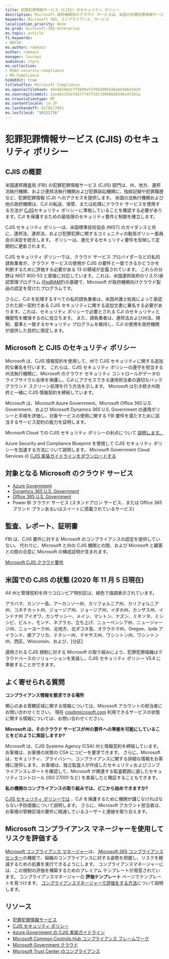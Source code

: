 ```yaml
---
title: 犯罪犯罪情報サービス (CJIS) のセキュリティ ポリシー
description: Microsoft 政府機関向けクラウド サービスは、米国の犯罪犯罪情報サービスのセキュリティ ポリシーに準拠しています。
keywords: Microsoft 365、コンプライアンス、サービス
localization_priority: None
ms.prod: microsoft-365-enterprise
ms.topic: article
f1.keywords:
- NOCSH
ms.author: robmazz
author: robmazz
manager: laurawi
audience: itpro
ms.collection:
- M365-security-compliance
- MS-Compliance
hideEdit: true
titleSuffix: Microsoft Compliance
ms.openlocfilehash: 4de465bbb17f5609af376920052d6abd366e5429
ms.sourcegitcommit: 21ed42335efd37774ff5d17d9586d5546147241a
ms.translationtype: MT
ms.contentlocale: ja-JP
ms.lasthandoff: 02/05/2021
ms.locfileid: "50121726"
---
```

# <a name="criminal-justice-information-services-cjis-security-policy"></a>犯罪犯罪情報サービス (CJIS) のセキュリティ ポリシー

## <a name="cjis-overview"></a>CJIS の概要

米国連邦捜査局 (FBI) の犯罪犯罪情報サービス (CJIS) 部門は、州、地方、連邦法執行機関、および連邦法執行機関および犯罪訴訟機関に、指紋記録や犯罪履歴など、犯罪犯罪情報 (CJI) へのアクセスを提供します。 米国の法執行機関および他の政府機関は、CJI の転送、保管、または処理にクラウド サービスを使用する方法が [CJIS](https://aka.ms/cjis-security-policy)セキュリティ ポリシーに準拠していることを確認する必要があります。CJI を保護するための最低限のセキュリティ要件と制御を確立します。

CJIS セキュリティ ポリシーは、米国標準技術協会 (NIST) のガイダンスと共に、連邦法、連邦法、および犯罪犯罪に関するコミュニティの勧告ポリシー委員会の決定を統合します。 ポリシーは、進化するセキュリティ要件を反映して定期的に更新されます。

CJIS セキュリティ ポリシーでは、クラウド サービス プロバイダーなどの私的請負業者が、クラウド サービスの使用が CJIS の要件と一致できるかどうかを判断するために評価する必要がある 13 の領域が定義されています。 これらの分野は NIST 800-53 と密接に対応しています。これは、米国連邦政府のリスク/承認管理プログラム [(FedRAMP)](offering-FedRAMP.md)の基礎で、Microsoft が政府機関向けクラウド製品の認定を受けたプログラムです。

さらに、CJI を処理するすべての私的請負業者は、米国弁護士総長によって承認された統一契約である CJIS セキュリティに関する追加文書に署名する必要があります。これは、セキュリティ ポリシーで必要とされる CJI のセキュリティと機密性を確保するのに役立ちます。 また、請負業者は、連邦法および州法、規制、基準と一致するセキュリティ プログラムを維持し、CJI の使用を政府機関が提供した目的に限定します。

## <a name="microsoft-and-cjis-security-policy"></a>Microsoft と CJIS のセキュリティ ポリシー

Microsoft は、CJIS 情報契約を使用して、州で CJIS セキュリティに関する追加的な署名を行います。 これらは、CJIS セキュリティ ポリシーの遵守を担当する州法執行機関に、Microsoft のクラウド セキュリティ コントロールがデータのライフサイクル全体を保護し、CJI にアクセスできる運用担当者の適切なバックグラウンド スクリーン処理を行う方法を示します。 Microsoft は引き続き州政府と一緒に CJIS 情報契約を締結しています。

Microsoft は、Microsoft Azure Government、Microsoft Office 365 U.S. Government、および Microsoft Dynamics 365 U.S. Government の運用ポリシーと手順を評価し、対象サービスの使用に関する FBI 要件を満たすために該当するサービス契約の能力を証明します。

Microsoft Cloud での CJIS セキュリティ ポリシーの利点について [説明します。](https://customers.microsoft.com/story/genetec)

Azure Security and Compliance Blueprint を使用して CJIS セキュリティ ポリシーを加速する方法について説明します。 Microsoft Government Cloud Services の [CJIS 実装ガイドラインをダウンロードする](https://gallery.technet.microsoft.com/CJIS-Implementation-62af7c27)

## <a name="microsoft-in-scope-cloud-services"></a>対象となる Microsoft のクラウド サービス

- [Azure Government](/azure/azure-government/documentation-government-welcome)
- [Dynamics 365 U.S. Government](/power-platform/admin/microsoft-dynamics-365-government#certifications-and-accreditations)
- [Office 365 U.S. Government](/office365/servicedescriptions/office-365-platform-service-description/office-365-us-government/gcc#us-government-community-compliance)
- Power BI クラウド サービス (スタンドアロン サービス、または Office 365 ブランド プランあるいはスイートに搭載されているサービス)

## <a name="audits-reports-and-certificates"></a>監査、レポート、証明書

FBI は、CJIS 要件に対する Microsoft のコンプライアンスの認定を提供していない。 代わりに、Microsoft と州の CJIS 機関との間、および Microsoft と顧客との間の合意に Microsoft の構成証明が含まれます。

[Microsoft CJIS クラウド要件](https://aka.ms/MicrosoftCJISCloudRequirements)

## <a name="cjis-status-in-the-united-states-current-as-of-1152020"></a>米国での CJIS の状態 (2020 年 11 月 5 日現在)

44 州と管理契約を持つコロンビア特別区は、緑色で強調表示されています。

アラバマ、カンソー島、アーカンソー州、カリフォルニア州、カリフォルニア州、コネチカット州、ジョージア州、ジョージア州、イダホ州、カンザス州、インドナ州 アイオワ、カンザッシー、メイン、マシトン、ナズン、ミネソタ、ミシシピ、ビルト、モンナ、ネブラカ、立ち上げ、ニューペンシア州、ニュージャージ州、ニューヨーク州、北地方、北ダコタ島、オクラホマ州、Oregon、Ipde アイランド、南アフリカ、テネシー州、テキサス州、ワシントン州、ワシントン州、西区、Wisconsin、および、[分区]

適用される CJIS 規制に対する Microsoft の取り組みにより、犯罪犯罪組織はクラウドベースのソリューションを実装し、CJIS セキュリティ ポリシー V5.8 に準拠することができます。

## <a name="frequently-asked-questions"></a>よく寄せられる質問

**コンプライアンス情報を要求できる場所**

関心のある管轄区域に関する情報については、Microsoft アカウントの担当者にお問い合わせください。 現在 <cjis@microsoft.com> 利用できるサービスの状態に関する情報については、お問い合わせください。

**Microsoft は、そのクラウド サービスが州の要件への準拠を可能にしていることをどのように実証しますか?**

Microsoft は、CJIS Systems Agency (CSA) 州と情報契約を締結しています。お客様は、お客様の状態の CSA にコピーを要求できます。 さらに、Microsoft は、セキュリティ、プライバシー、コンプライアンスに関する詳細な情報をお客様に提供します。 お客様は、独立監査人が作成したセキュリティおよびコンプライアンスレポートを確認して、Microsoft が関連する監査範囲に適したセキュリティコントロール (ISO 27001 など) を実装したと検証することもできます。

**私の機関のコンプライアンスの取り組みでは、どこから始めできますか?**

[CJIS セキュリティ ポリシーでは](https://aka.ms/cjis-security-policy) 、CJI を保護するために機関が講じなければならない予防措置について説明します。 さらに、Microsoft アカウント担当者は、お客様の管轄区域の要件に精通しているユーザーと連絡を取り合えます。

## <a name="use-microsoft-compliance-manager-to-assess-your-risk"></a>Microsoft コンプライアンス マネージャーを使用してリスクを評価する

[Microsoft コンプライアンス マネージャー](/microsoft-365/compliance/compliance-manager)は、[ Microsoft 365 コンプライアンス センター](/microsoft-365/compliance/microsoft-365-compliance-center)の機能で、組織のコンプライアンスに対する姿勢を把握し、リスクを軽減するための処置を実行できるようにします。 コンプライアンスマネージャーには、この規制の評価を構築するためのプレミアム テンプレートが用意されています。 コンプライアンスマネージャーの **評価テンプレート** ページでテンプレートを見つけます。 [コンプライアンスマネージャーで評価をする方法](/microsoft-365/compliance/compliance-manager-assessments)について説明します。

## <a name="resources"></a>リソース

- [犯罪犯罪情報サービス](https://aka.ms/cjis)
- [CJIS セキュリティ ポリシー](https://aka.ms/cjis-security-policy)
- [Azure Government の CJIS 実装ガイドライン](https://aka.ms/cjisimplementationguidelines)
- [Microsoft Common Controls Hub コンプライアンス フレームワーク](https://www.microsoft.com/trustcenter/common-controls-hub)
- [Microsoft Government クラウド](https://go.microsoft.com/fwlink/?linkid=2087246)
- [Microsoft Trust Center のコンプライアンス](https://www.microsoft.com/trust-center/compliance/compliance-overview)
